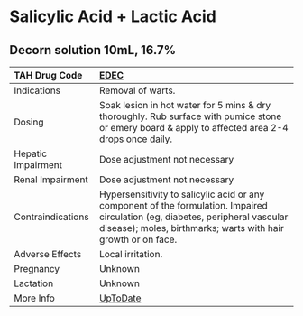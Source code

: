 # Salicylic Acid + Lactic Acid

## Decorn solution 10mL, 16.7%

| TAH Drug Code      | [EDEC](https://www.tahsda.org.tw/drugs/hissearch.php?drug_code=EDEC)                                                                                                                            |
|:-------------------|:------------------------------------------------------------------------------------------------------------------------------------------------------------------------------------------------|
| Indications        | Removal of warts.                                                                                                                                                                               |
| Dosing             | Soak lesion in hot water for 5 mins & dry thoroughly. Rub surface with pumice stone or emery board & apply to affected area 2-4 drops once daily.                                               |
| Hepatic Impairment | Dose adjustment not necessary                                                                                                                                                                   |
| Renal Impairment   | Dose adjustment not necessary                                                                                                                                                                   |
| Contraindications  | Hypersensitivity to salicylic acid or any component of the formulation. Impaired circulation (eg, diabetes, peripheral vascular disease); moles, birthmarks; warts with hair growth or on face. |
| Adverse Effects    | Local irritation.                                                                                                                                                                               |
| Pregnancy          | Unknown                                                                                                                                                                                         |
| Lactation          | Unknown                                                                                                                                                                                         |
| More Info          | [UpToDate](https://www.uptodate.com/contents/salicylic-acid-+-lactic-acid-drug-information)                                                                                                     |

